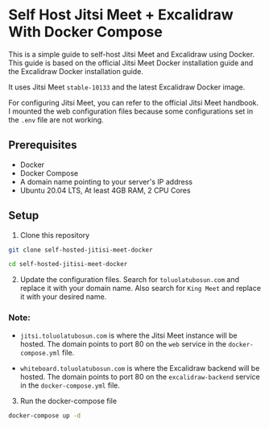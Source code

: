 # Self Host Jitsi Meet + Excalidraw  With Docker Compose

This is a simple guide to self-host Jitsi Meet and Excalidraw using Docker. This guide is based on the official Jitsi Meet Docker installation guide and the Excalidraw Docker installation guide.

It uses Jitsi Meet `stable-10133` and the latest Excalidraw Docker image.

For configuring Jitsi Meet, you can refer to the official Jitsi Meet handbook. I mounted the web configuration files because some configurations set in the `.env` file are not working.

## Prerequisites

- Docker
- Docker Compose
- A domain name pointing to your server's IP address
- Ubuntu 20.04 LTS, At least 4GB RAM, 2 CPU Cores

## Setup

1. Clone this repository

```bash
git clone self-hosted-jitisi-meet-docker

cd self-hosted-jitisi-meet-docker
```

2. Update the configuration files. Search for `toluolatubosun.com` and replace it with your domain name. Also search for `King Meet` and replace it with your desired name.

### Note:
- `jitsi.toluolatubosun.com` is where the Jitsi Meet instance will be hosted. The domain points to port 80 on the `web` service in the `docker-compose.yml` file.

- `whiteboard.toluolatubosun.com` is where the Excalidraw backend will be hosted. The domain points to port 80 on the `excalidraw-backend` service in the `docker-compose.yml` file.

3. Run the docker-compose file

```bash
docker-compose up -d
```
